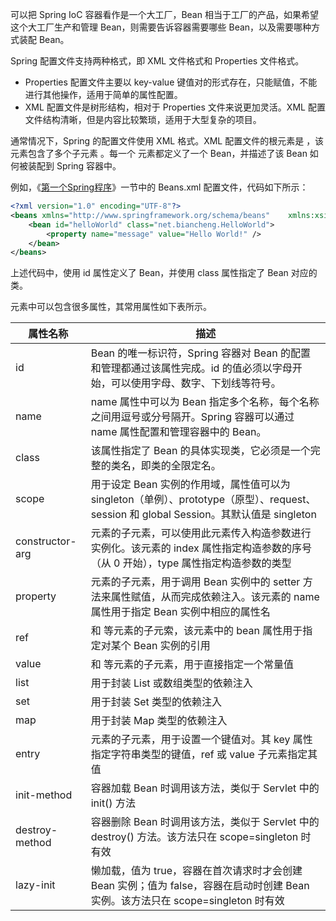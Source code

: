 可以把 Spring IoC 容器看作是一个大工厂，Bean 相当于工厂的产品，如果希望这个大工厂生产和管理 Bean，则需要告诉容器需要哪些 Bean，以及需要哪种方式装配 Bean。

Spring 配置文件支持两种格式，即 XML 文件格式和 Properties 文件格式。

- Properties 配置文件主要以 key-value 键值对的形式存在，只能赋值，不能进行其他操作，适用于简单的属性配置。
- XML 配置文件是树形结构，相对于 Properties 文件来说更加灵活。XML 配置文件结构清晰，但是内容比较繁琐，适用于大型复杂的项目。


通常情况下，Spring 的配置文件使用 XML 格式。XML 配置文件的根元素是 <beans>，该元素包含了多个子元素 <bean>。每一个 <bean> 元素都定义了一个 Bean，并描述了该 Bean 如何被装配到 Spring 容器中。

例如，《[第一个Spring程序](http://c.biancheng.net/spring/first-spring.html)》一节中的 Beans.xml 配置文件，代码如下所示：

```xml
<?xml version="1.0" encoding="UTF-8"?>
<beans xmlns="http://www.springframework.org/schema/beans"    xmlns:xsi="http://www.w3.org/2001/XMLSchema-instance"    xsi:schemaLocation="http://www.springframework.org/schema/beans   http://www.springframework.org/schema/beans/spring-beans-3.0.xsd">    
    <bean id="helloWorld" class="net.biancheng.HelloWorld">
        <property name="message" value="Hello World!" />
    </bean>
</beans>
```

上述代码中，使用 id 属性定义了 Bean，并使用 class 属性指定了 Bean 对应的类。

<bean> 元素中可以包含很多属性，其常用属性如下表所示。



| 属性名称        | 描述                                                         |
| --------------- | ------------------------------------------------------------ |
| id              | Bean 的唯一标识符，Spring 容器对 Bean 的配置和管理都通过该属性完成。id 的值必须以字母开始，可以使用字母、数字、下划线等符号。 |
| name            | name 属性中可以为 Bean 指定多个名称，每个名称之间用逗号或分号隔开。Spring 容器可以通过 name 属性配置和管理容器中的 Bean。 |
| class           | 该属性指定了 Bean 的具体实现类，它必须是一个完整的类名，即类的全限定名。 |
| scope           | 用于设定 Bean 实例的作用域，属性值可以为 singleton（单例）、prototype（原型）、request、session 和 global Session。其默认值是 singleton |
| constructor-arg | <bean>元素的子元素，可以使用此元素传入构造参数进行实例化。该元素的 index 属性指定构造参数的序号（从 0 开始），type 属性指定构造参数的类型 |
| property        | <bean>元素的子元素，用于调用 Bean 实例中的 setter 方法来属性赋值，从而完成依赖注入。该元素的 name 属性用于指定 Bean 实例中相应的属性名 |
| ref             | <property> 和 <constructor-arg> 等元素的子元索，该元素中的 bean 属性用于指定对某个 Bean 实例的引用 |
| value           | <property> 和 <constractor-arg> 等元素的子元素，用于直接指定一个常量值 |
| list            | 用于封装 List 或数组类型的依赖注入                           |
| set             | 用于封装 Set 类型的依赖注入                                  |
| map             | 用于封装 Map 类型的依赖注入                                  |
| entry           | <map> 元素的子元素，用于设置一个键值对。其 key 属性指定字符串类型的键值，ref 或 value 子元素指定其值 |
| init-method     | 容器加载 Bean 时调用该方法，类似于 Servlet 中的 init() 方法  |
| destroy-method  | 容器删除 Bean 时调用该方法，类似于 Servlet 中的 destroy() 方法。该方法只在 scope=singleton 时有效 |
| lazy-init       | 懒加载，值为 true，容器在首次请求时才会创建 Bean 实例；值为 false，容器在启动时创建 Bean 实例。该方法只在 scope=singleton 时有效 |